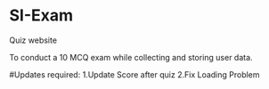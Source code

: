 # SI-Exam

Quiz website

To conduct a 10 MCQ exam while collecting and storing user data.

#Updates required:
1.Update Score after quiz
2.Fix Loading Problem

